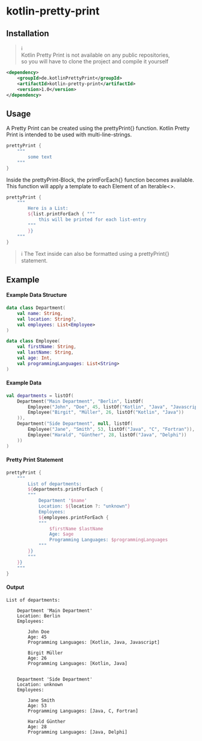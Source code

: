 # kotlin-pretty-print

## Installation

> ℹ\
> Kotlin Pretty Print is not available on any public repositories,\
> so you will have to clone the project and compile it yourself

````xml
<dependency>
    <groupId>de.kotlinPrettyPrint</groupId>
    <artifactId>kotlin-pretty-print</artifactId>
    <version>1.0</version>
</dependency>
````

## Usage

A Pretty Print can be created using the prettyPrint{} function. Kotlin Pretty Print is intended
to be used with multi-line-strings.
````kotlin
prettyPrint { 
    """
        some text
    """
}
````

Inside the prettyPrint-Block, the printForEach{} function becomes available.
This function will apply a template to each Element of an Iterable<>.
````kotlin
prettyPrint { 
    """
        Here is a List:
        ${list.printForEach { """
            this will be printed for each list-entry
        """
        }}
    """
}
````

> ℹ The Text inside can also be formatted using a prettyPrint{} statement.

## Example

#### Example Data Structure
````kotlin
data class Department(
    val name: String,
    val location: String?,
    val employees: List<Employee>
)

data class Employee(
    val firstName: String,
    val lastName: String,
    val age: Int,
    val programmingLanguages: List<String>
)
````

#### Example Data

````kotlin
val departments = listOf(
    Department("Main Department", "Berlin", listOf(
        Employee("John", "Doe", 45, listOf("Kotlin", "Java", "Javascript")),
        Employee("Birgit", "Müller", 26, listOf("Kotlin", "Java"))
    )),
    Department("Side Department", null, listOf(
        Employee("Jane", "Smith", 53, listOf("Java", "C", "Fortran")),
        Employee("Harald", "Günther", 28, listOf("Java", "Delphi"))
    ))
)
````

#### Pretty Print Statement

````kotlin
prettyPrint {
    """            
        List of departments:
        ${departments.printForEach {
        """
            Department '$name'
            Location: ${location ?: "unknown"}
            Employees:
            ${employees.printForEach {
            """
                $firstName $lastName
                Age: $age
                Programming Languages: $programmingLanguages
            """
        }}
        """
    }}
    """
}
````

#### Output

````
List of departments:

    Department 'Main Department'
    Location: Berlin
    Employees:
    
        John Doe
        Age: 45
        Programming Languages: [Kotlin, Java, Javascript]
    
        Birgit Müller
        Age: 26
        Programming Languages: [Kotlin, Java]
    

    Department 'Side Department'
    Location: unknown
    Employees:
    
        Jane Smith
        Age: 53
        Programming Languages: [Java, C, Fortran]
    
        Harald Günther
        Age: 28
        Programming Languages: [Java, Delphi]
````